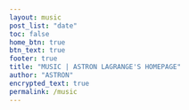 ```yaml
---
layout: music
post_list: "date"
toc: false
home_btn: true
btn_text: true
footer: true
title: "MUSIC | ASTRON LAGRANGE'S HOMEPAGE"
author: "ASTRON"
encrypted_text: true
permalink: /music
---
```

